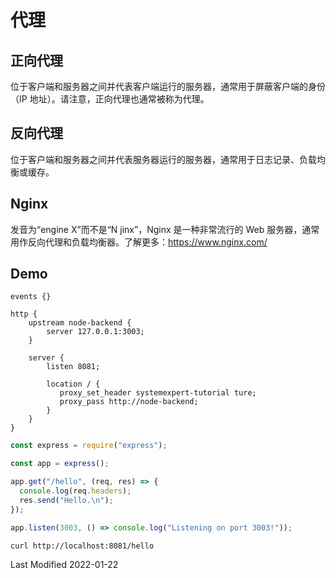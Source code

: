 # 代理

## 正向代理

位于客户端和服务器之间并代表客户端运行的服务器，通常用于屏蔽客户端的身份（IP 地址）。请注意，正向代理也通常被称为代理。

## 反向代理

位于客户端和服务器之间并代表服务器运行的服务器，通常用于日志记录、负载均衡或缓存。

## Nginx

发音为“engine X”而不是“N jinx”，Nginx 是一种非常流行的 Web 服务器，通常用作反向代理和负载均衡器。了解更多：https://www.nginx.com/

## Demo

```nginx
events {}

http {
    upstream node-backend {
        server 127.0.0.1:3003;
    }

    server {
        listen 8081;

        location / {
           proxy_set_header systemexpert-tutorial ture;
           proxy_pass http://node-backend;
        }
    }
}
```

```js
const express = require("express");

const app = express();

app.get("/hello", (req, res) => {
  console.log(req.headers);
  res.send("Hello.\n");
});

app.listen(3003, () => console.log("Listening on port 3003!"));
```

```bash
curl http://localhost:8081/hello
```

Last Modified 2022-01-22
